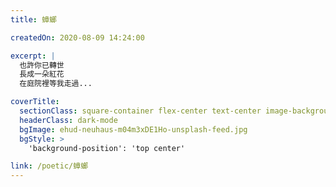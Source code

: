 ```yaml
---
title: 蟑螂

createdOn: 2020-08-09 14:24:00

excerpt: |
  也許你已轉世
  長成一朵紅花
  在庭院裡等我走過...

coverTitle:
  sectionClass: square-container flex-center text-center image-background
  headerClass: dark-mode
  bgImage: ehud-neuhaus-m04m3xDE1Ho-unsplash-feed.jpg
  bgStyle: >
    'background-position': 'top center'

link: /poetic/蟑螂
---
```

